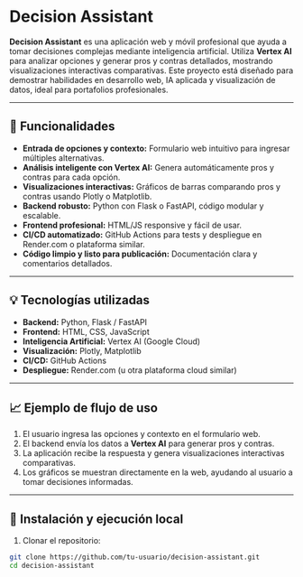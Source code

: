 # Decision Assistant  

**Decision Assistant** es una aplicación web y móvil profesional que ayuda a tomar decisiones complejas mediante inteligencia artificial. Utiliza **Vertex AI** para analizar opciones y generar pros y contras detallados, mostrando visualizaciones interactivas comparativas. Este proyecto está diseñado para demostrar habilidades en desarrollo web, IA aplicada y visualización de datos, ideal para portafolios profesionales.

---

## 🚀 Funcionalidades

- **Entrada de opciones y contexto:** Formulario web intuitivo para ingresar múltiples alternativas.  
- **Análisis inteligente con Vertex AI:** Genera automáticamente pros y contras para cada opción.  
- **Visualizaciones interactivas:** Gráficos de barras comparando pros y contras usando Plotly o Matplotlib.  
- **Backend robusto:** Python con Flask o FastAPI, código modular y escalable.  
- **Frontend profesional:** HTML/JS responsive y fácil de usar.  
- **CI/CD automatizado:** GitHub Actions para tests y despliegue en Render.com o plataforma similar.  
- **Código limpio y listo para publicación:** Documentación clara y comentarios detallados.  

---

## 💡 Tecnologías utilizadas

- **Backend:** Python, Flask / FastAPI  
- **Frontend:** HTML, CSS, JavaScript  
- **Inteligencia Artificial:** Vertex AI (Google Cloud)  
- **Visualización:** Plotly, Matplotlib  
- **CI/CD:** GitHub Actions  
- **Despliegue:** Render.com (u otra plataforma cloud similar)  

---

## 📈 Ejemplo de flujo de uso

1. El usuario ingresa las opciones y contexto en el formulario web.  
2. El backend envía los datos a **Vertex AI** para generar pros y contras.  
3. La aplicación recibe la respuesta y genera visualizaciones interactivas comparativas.  
4. Los gráficos se muestran directamente en la web, ayudando al usuario a tomar decisiones informadas.  

---

## 🔧 Instalación y ejecución local

1. Clonar el repositorio:  
```bash
git clone https://github.com/tu-usuario/decision-assistant.git
cd decision-assistant




